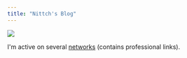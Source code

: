 ```yaml
---
title: "Nittch's Blog"
---
```


![](https://vrac.linkea.org/canard.jpg)

I'm active on several [networks](/networks/) (contains professional links).
